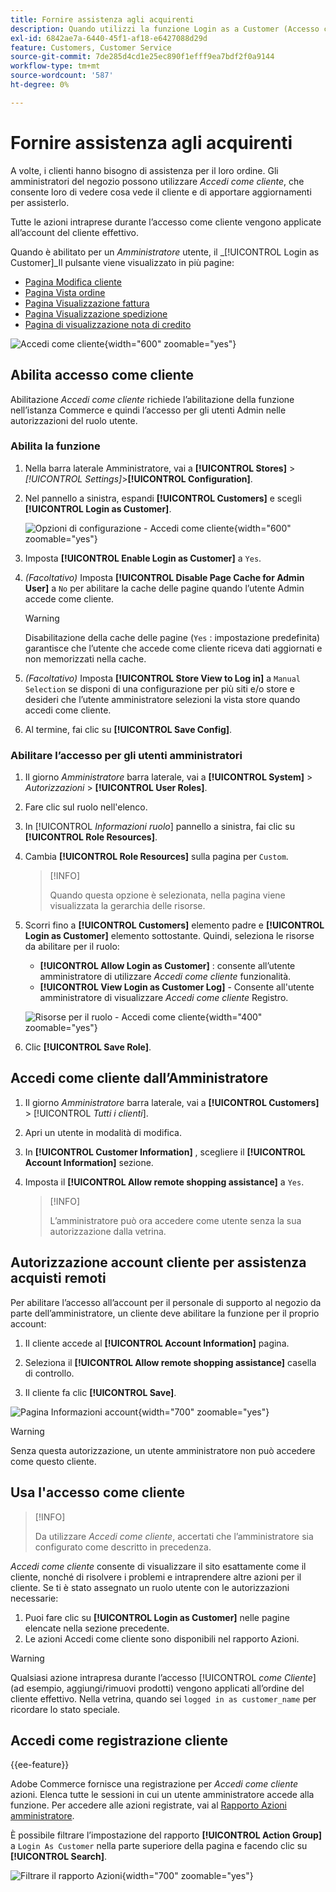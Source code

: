 ```yaml
---
title: Fornire assistenza agli acquirenti
description: Quando utilizzi la funzione Login as a Customer (Accesso come cliente), puoi vedere cosa vedono i clienti e apportare aggiornamenti per loro conto.
exl-id: 6842ae7a-6440-45f1-af18-e6427088d29d
feature: Customers, Customer Service
source-git-commit: 7de285d4cd1e25ec890f1efff9ea7bdf2f0a9144
workflow-type: tm+mt
source-wordcount: '587'
ht-degree: 0%

---
```


# Fornire assistenza agli acquirenti

A volte, i clienti hanno bisogno di assistenza per il loro ordine. Gli amministratori del negozio possono utilizzare _Accedi come cliente_, che consente loro di vedere cosa vede il cliente e di apportare aggiornamenti per assisterlo.

Tutte le azioni intraprese durante l’accesso come cliente vengono applicate all’account del cliente effettivo.

Quando è abilitato per un _Amministratore_ utente, il _[!UICONTROL Login as Customer]_Il pulsante viene visualizzato in più pagine:

* [Pagina Modifica cliente](../customers/update-account.md)
* [Pagina Vista ordine](../stores-purchase/order-processing.md)
* [Pagina Visualizzazione fattura](../stores-purchase/invoices.md)
* [Pagina Visualizzazione spedizione](../stores-purchase/shipments.md)
* [Pagina di visualizzazione nota di credito](../stores-purchase/credit-memo-create.md)

![Accedi come cliente](assets/login-as-customer.png){width="600" zoomable="yes"}

## Abilita accesso come cliente

Abilitazione _Accedi come cliente_ richiede l’abilitazione della funzione nell’istanza Commerce e quindi l’accesso per gli utenti Admin nelle autorizzazioni del ruolo utente.

### Abilita la funzione

1. Nella barra laterale Amministratore, vai a  **[!UICONTROL Stores]** > _[!UICONTROL Settings]_>**[!UICONTROL Configuration]**.

1. Nel pannello a sinistra, espandi **[!UICONTROL Customers]** e scegli  **[!UICONTROL Login as Customer]**.

   ![Opzioni di configurazione - Accedi come cliente](../configuration-reference/customers/assets/login-as-customer.png){width="600" zoomable="yes"}

1. Imposta **[!UICONTROL Enable Login as Customer]** a `Yes`.

1. _(Facoltativo)_ Imposta **[!UICONTROL Disable Page Cache for Admin User]** a `No` per abilitare la cache delle pagine quando l’utente Admin accede come cliente.

   >[!WARNING]
   >
   > Disabilitazione della cache delle pagine (`Yes` : impostazione predefinita) garantisce che l’utente che accede come cliente riceva dati aggiornati e non memorizzati nella cache.

1. _(Facoltativo)_ Imposta **[!UICONTROL Store View to Log in]** a `Manual Selection` se disponi di una configurazione per più siti e/o store e desideri che l’utente amministratore selezioni la vista store quando accedi come cliente.

1. Al termine, fai clic su **[!UICONTROL Save Config]**.

### Abilitare l’accesso per gli utenti amministratori

1. Il giorno _Amministratore_ barra laterale, vai a **[!UICONTROL System]** > _Autorizzazioni_ > **[!UICONTROL User Roles]**.

1. Fare clic sul ruolo nell&#39;elenco.

1. In [!UICONTROL _Informazioni ruolo_] pannello a sinistra, fai clic su **[!UICONTROL Role Resources]**.

1. Cambia **[!UICONTROL Role Resources]** sulla pagina per `Custom`.

   >[!INFO]
   >
   > Quando questa opzione è selezionata, nella pagina viene visualizzata la gerarchia delle risorse.

1. Scorri fino a  **[!UICONTROL Customers]** elemento padre e **[!UICONTROL Login as Customer]** elemento sottostante. Quindi, seleziona le risorse da abilitare per il ruolo:

   * **[!UICONTROL Allow Login as Customer]** : consente all’utente amministratore di utilizzare _Accedi come cliente_ funzionalità.
   * **[!UICONTROL View Login as Customer Log]** - Consente all&#39;utente amministratore di visualizzare _Accedi come cliente_ Registro.

   ![Risorse per il ruolo - Accedi come cliente](assets/customers-login-as-customer-role-resources.png){width="400" zoomable="yes"}

1. Clic **[!UICONTROL Save Role]**.

## Accedi come cliente dall’Amministratore

1. Il giorno _Amministratore_ barra laterale, vai a **[!UICONTROL Customers]** > [!UICONTROL _Tutti i clienti_].

1. Apri un utente in modalità di modifica.

1. In **[!UICONTROL Customer Information]** , scegliere il **[!UICONTROL Account Information]** sezione.

1. Imposta il **[!UICONTROL Allow remote shopping assistance]** a `Yes`.

   >[!INFO]
   >
   >L’amministratore può ora accedere come utente senza la sua autorizzazione dalla vetrina.

## Autorizzazione account cliente per assistenza acquisti remoti

Per abilitare l’accesso all’account per il personale di supporto al negozio da parte dell’amministratore, un cliente deve abilitare la funzione per il proprio account:

1. Il cliente accede al **[!UICONTROL Account Information]** pagina.

1. Seleziona il **[!UICONTROL Allow remote shopping assistance]** casella di controllo.

1. Il cliente fa clic **[!UICONTROL Save]**.

![Pagina Informazioni account](assets/permission.png){width="700" zoomable="yes"}

>[!WARNING]
>
>Senza questa autorizzazione, un utente amministratore non può accedere come questo cliente.

## Usa l&#39;accesso come cliente

>[!INFO]
>
>Da utilizzare _Accedi come cliente_, accertati che l’amministratore sia configurato come descritto in precedenza.

_Accedi come cliente_ consente di visualizzare il sito esattamente come il cliente, nonché di risolvere i problemi e intraprendere altre azioni per il cliente. Se ti è stato assegnato un ruolo utente con le autorizzazioni necessarie:

1. Puoi fare clic su **[!UICONTROL Login as Customer]** nelle pagine elencate nella sezione precedente.
1. Le azioni Accedi come cliente sono disponibili nel rapporto Azioni.

>[!WARNING]
>
>Qualsiasi azione intrapresa durante l’accesso [!UICONTROL _come Cliente_] (ad esempio, aggiungi/rimuovi prodotti) vengono applicati all’ordine del cliente effettivo. Nella vetrina, quando sei `logged in as customer_name` per ricordare lo stato speciale.

## Accedi come registrazione cliente

{{ee-feature}}

Adobe Commerce fornisce una registrazione per _Accedi come cliente_ azioni. Elenca tutte le sessioni in cui un utente amministratore accede alla funzione. Per accedere alle azioni registrate, vai al [Rapporto Azioni amministratore](../systems/action-log-report.md).

È possibile filtrare l’impostazione del rapporto **[!UICONTROL Action Group]** a `Login As Customer` nella parte superiore della pagina e facendo clic su **[!UICONTROL Search]**.

![Filtrare il rapporto Azioni](assets/customers-login-as-customer-log-filter.png){width="700" zoomable="yes"}
